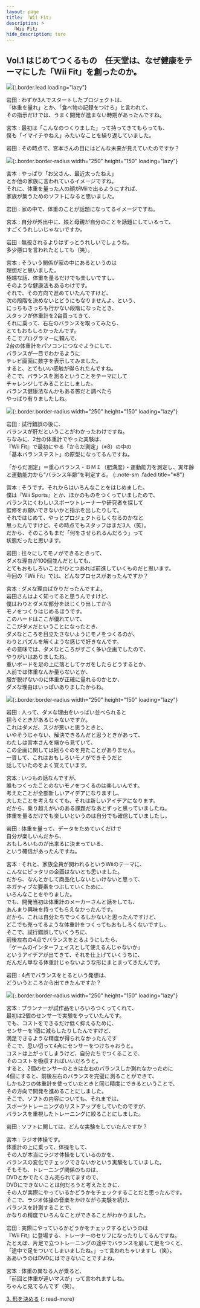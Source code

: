 ```yaml
---
layout: page
title: 『Wii Fit』
description: >
  『Wii Fit』
hide_description: ture
---
```


## Vol.1 はじめてつくるもの　任天堂は、なぜ健康をテーマにした「Wii Fit」を創ったのか。

![](/interviews/jp/wii/rfnj/vol1/img/mainvisual.jpg){:.border.lead loading="lazy"}

岩田
: わずか3人でスタートしたプロジェクトは、<br>「体重を量れ」とか、「食べ物の記録をつけろ」と言われて、<br>その指示だけでは、うまく開発が進まない時期があったんですね。

宮本
: 最初は「こんなのつくりました」って持ってきてもらっても、<br>僕も「イマイチやねえ」みたいなことを繰り返していました。

岩田
: その時点で、宮本さんの目にはどんな未来が見えていたのですか？

![](/interviews/jp/wii/rfnj/vol1/img/photo3.jpg){:.border.border-radius width="250" height="150" loading="lazy"}

宮本
: やっぱり「お父さん、最近太ったねえ」<br>とか他の家族に言われているイメージですね。<br>それに、体重を量った人の顔がMiiで出るようにすれば、<br>家族が集うためのソフトになると思いました。

岩田
: 家の中で、体重のことが話題になってるイメージですね。

宮本
: 自分が外出中に、娘と母親が自分のことを話題にしているって、<br>すごくうれしいじゃないですか。

岩田
: 無視されるよりはずっとうれしいでしょうね。<br>多少悪口を言われたとしても（笑）。

宮本
: そういう関係が家の中にあるというのは<br>理想だと思いました。<br>極端な話、体重を量るだけでも楽しいですし、<br>そのような健康法もあるわけです。<br>それで、その方向で進めていたんですけど、<br>次の段階を決めないとどうにもなりませんよ、という、<br>にっちもさっちも行かない段階になったとき、<br>スタッフが体重計を2台買ってきて、<br>それに乗って、右左のバランスを取ってみたら、<br>とてもおもしろかったんです。<br>そこでプログラマーに頼んで、<br>2台の体重計をパソコンにつなぐようにして、<br>バランスが一目でわかるように<br>テレビ画面に数字を表示してみました。<br>すると、とてもいい感触が得られたんですね。<br>そこで、バランスを測るということをテーマにして<br>チャレンジしてみることにしました。<br>バランス健康法なんかもある筈だと調べたら<br>やっぱり有りましたしね。

![](/interviews/jp/wii/rfnj/vol1/img/photo4.jpg){:.border.border-radius width="250" height="150" loading="lazy"}

岩田
: 試行錯誤の後に、<br>バランスが肝だということがわかったわけですね。<br>ちなみに、2台の体重計でやった実験は、<br>『Wii Fit』で最初にやる「からだ測定」（※8）の中の<br>「基本バランステスト」の原型になってるんですね。

「からだ測定」＝重心バランス・ＢＭＩ（肥満度）・運動能力を測定し、実年齢と運動能力から“バランス年齢”を判定する。
{:.note-sm .faded title="※8"}

宮本
: そうです。それからはいろんなことをはじめました。<br>僕は『Wii Sports』とか、ほかのものをつくっていましたので、<br>バランスにくわしいスポーツトレーナーや研究者を探して<br>監修をお願いできないかと指示を出したりして。<br>それではじめて、やっとプロジェクトらしくなるのかなと<br>思ったんですけど、その時点でもスタッフはまだ3人（笑）。<br>だから、そのころもまだ「何をさせられるんだろう」って<br>状態だったと思います。

岩田
: 往々にしてモノができるときって、<br>ダメな理由が100個並んだとしても、<br>とてもおもしろいことがひとつあれば前進していくものだと思います。<br>今回の『Wii Fit』では、どんなプロセスがあったんですか？

宮本
: ダメな理由ばかりだったんですよ。<br>岩田さんはよく知ってると思うんですけど、<br>僕はわりとダメな部分をほじくり出してから<br>モノをつくりはじめるほうです。<br>このハードはここが優れていて、<br>ここがダメだということになったとき、<br>ダメなところを目立たさないようにモノをつくるのが、<br>わりとパズルを解くような感じで好きなんです。<br>その意味では、ダメなところがすごく多い企画でしたので、<br>やりがいはありましたね。<br>重いボードを足の上に落としてケガをしたらどうするとか、<br>人前では体重なんか量らないとか、<br>服が脱げないのに体重が正確に量れるのかとか、<br>ダメな理由はいっぱいありましたからね。

![](/interviews/jp/wii/rfnj/vol1/img/photo5.jpg){:.border.border-radius width="250" height="150" loading="lazy"}

岩田
: 人って、ダメな理由をいっぱい並べられると<br>揺らぐときがあるじゃないですか。<br>これはダメだ、スジが悪いと思うときと、<br>いやそうじゃない、解決できるんだと思うときがあって、<br>わたしは宮本さんを端から見ていて、<br>この企画に関しては揺らぐのを見たことがありません。<br>一貫して、これはおもしろいモノができそうだと<br>話していたのをよく覚えています。

宮本
: いつもの話なんですが、<br>誰もつくったことのないモノをつくるのは楽しいんです。<br>考えたことが全部新しいアイデアになりますし、<br>大したことを考えなくても、それは新しいアイデアになります。<br>だから、乗り越えがいのある課題だなあとずっと思っていましたね。<br>体重を量るだけでも楽しいというのは自分でも確信していましたし。

岩田
: 体重を量って、データをためていくだけで<br>自分が楽しいんだから、<br>おもしろいものが出来るに決まっている、<br>という確信があったんですね。

宮本
: それと、家族全員が関われるというWiiのテーマに、<br>こんなにピッタリの企画はないとも思いました。<br>だから、なんとかして商品化しないといけないと思って、<br>ネガティブな要素をつぶしていくために、<br>いろんなことをやりました。<br>でも、開発当初は体重計のメーカーさんと話をしても、<br>あんまり興味を持ってもらえなかったんです。<br>だから、これは自分たちでつくるしかないと思ったんですけど、<br>どこでも売ってるような体重計をつくってもおもしろくないですし、<br>そこで、試行錯誤していくうちに、<br>前後左右の4点でバランスをとるようにしたら、<br>「ゲームのインターフェイスとして使えるんじゃないか」<br>というアイデアが出てきて、それを仕上げていくうちに、<br>だんだん単なる体重計じゃないような形にまとまってきたんです。

岩田
: 4点でバランスをとるという発想は、<br>どういうところから出てきたんですか？

![](/interviews/jp/wii/rfnj/vol1/img/photo6.jpg){:.border.border-radius width="250" height="150" loading="lazy"}

宮本
: プランナーが試作品をいろいろつくってくれて、<br>最初は2個のセンサーで実験をやっていたんです。<br>でも、コストをできるだけ低く抑えるために、<br>センサーを1個に減らしたりしたんですけど、<br>満足できるような精度が得られなかったんです<br>そこで、思い切って4点にセンサーをつけちゃおうと。<br>コストは上がってしまうけど、自分たちでつくることで、<br>そのコストを吸収すればいいだろうと。<br>すると、2個のセンサーのときは左右のバランスしか測れなかったのに<br>4個にすると、前後左右のバランスを完璧に測ることができて、<br>しかも2つの体重計を使っていたときと同じ精度にできるということで、<br>その方向で開発を進めることにしました。<br>そこで、ソフトの内容についても、それまでは、<br>スポーツトレーニングのリストアップをしていたのですが、<br>バランスを重視したトレーニングに絞ることにしました。

岩田
: ソフトに関しては、どんな実験をしていたんですか？

宮本
: ラジオ体操です。<br>体重計の上に乗って、体操をして、<br>その人が本当にラジオ体操をしているのかを、<br>バランスの変化でチェックできないかという実験をしていました。<br>そもそも、トレーニング関係のものは、<br>DVDとかでたくさん売られてますので、<br>DVDにできないことは何だろうと考えたときに、<br>その人が実際にやっているかどうかをチェックすることだと思ったんです。<br>そこで、ラジオ体操の音楽をかけながら実験を続け、<br>バランスを計測することで、<br>かなりの精度でいろんなことができることがわかりました。

岩田
: 実際にやっているかどうかをチェックするというのは<br>『Wii Fit』に登場する、トレーナーのセリフになったりしてるんですね。<br>たとえば、片足で立つトレーニングの途中でバランスを崩して足をつくと、<br>「途中で足をついてしまいましたね。」って言われちゃいますし（笑）。<br>ああいうのはDVDにはできないことですよね。

宮本
: 体重の異なる人が乗ると、<br>「前回と体重が違いマスが」って言われますしね。<br>ちゃんと見てるんです（笑）。

[3. 形を決める](3.md)
{:.read-more}

